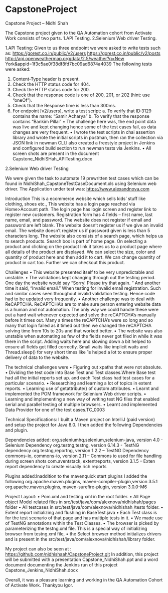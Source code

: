 # CapstoneProject
Capstone Project – Nidhi Shah

The Capstone project given to the QA Automation cohort from Activate Work consists of two parts.
1.API Testing.
2.Selenium Web driver Testing. 

1.API Testing: 
Given to us three endpoint we were asked to write tests such as: 
https://gorest.co.in/public/v2/users
https://gorest.co.in/public/v2/posts
http://api.openweathermap.org/data/2.5/weather?q=New York&appid=1f3c5ae0f38df8fd7bc09ad6874a4039
The following tests were asked:
1.	Content-Type header is present.
2.	Check the HTTP status code for 404.
3.	Check the HTTP status code for 200.
4.	Check that the response code is one of 200, 201, or 202 (hint: use “oneOf”).
5.	Check that the Response time is less than 300ms.
6.	For endpoint [v2/users], write a test script:
a.	To verify that ID:3129 contains the name: “Samir Acharya”
b.	To verify that the response contains “Bankim Pillai”
•	The challenge here was, the end point data was live and kept changing hence some of the test cases fail, as data changes are very frequent. 
•	I wrote the test scripts in chai assertion library and wrote the initial scripts in postman, 
then ran the collection via JSON link in newman CLI.I also created a freestyle project in Jenkins and
configured build section to run newman tests via Jenkins. 
•	All screen shots are present in the document Capstone_NidhiSHah_APITesting.docx

2.Selenium Web driver Testing

We were given the task to automate 19 prewritten test cases which can be found in NidhiShah_CapstoneTestCaseDocument.xls using Selenium web driver.
The Application under test was: https://www.alexandnova.com

Introduction
This is a ecommerce website which sells kids’ stuff like clothing, shoes etc.,
This website has a login page reached via Home>Account path. The login page has login screen and register link to register new customers. 
Registration form has 4 fields – first name, last name, email, and password. The website does not register if email and password are left blank.
The website doesn’t register us if we give an invalid email. The website doesn’t register us if password given is less than 5 characters long. 
The website also consists of a search page, which helps us to search products. Search box is part of home page. 
On selecting a product and clicking on the product link it takes us to a product page where all details of the product are displayed. 
We can select the size, color and quantity of product here and then add it to cart. We can change quantity of product in cart too. 
Further we can checkout this product.

Challenges
•	This website presented itself to be very unpredictable and unstable.
•	The validations kept changing through out the testing period. One day the website would say “Sorry! Please try that again. “ 
And another time it said, “Invalid email.” When testing for invalid email registration. 
Such and similar cases seen throughout invalid validation testing. Hence code had to be updated very frequently. 
•	Another challenge was to deal with ReCAPTCHA. ReCAPTCHA’s are to make sure person entering website data is a human and not automation.
 The only way we could handle these were put a hard wait whenever expected and solve the reCAPTCHA’s manually before it times out. 
 Many a times the reCAPTCHA’s were so long and so many that login failed as it timed out then we changed the reCAPTCHA solving time from 10s to 20s and that worked better. 
•	The website was also unstable when automating as few of the fields never got filed in while it was there in the script. 
Adding waits here and slowing down a bit helped to ensure all fields got filled correctly.
 Small waits like implicit waits and Thread.sleep() for very short times like 1s helped a lot to ensure proper delivery of data to the website.

The technical challenges were 
•	Figuring out xpaths that were not absolute. 
•	Dividing the test code into Base Test and Test classes.Where Base test had all the initial reports set up. and each Test class had test cases for a particular scenario.
•	Researching and learning a lot of topics in extent reports.
•	Learning use of getattribute() of custom attributes. 
•	Learnt and implemented the POM framework for Selenium Web driver scripts. 
•	Learning and implementing a new way of writing test NG files that enabled serial and parallel testing of multiple browsers.
•	Learnt and implemented Data Provider for one of the test cases.TC_0003

Technical Specifications:
I built a Maven project on IntelliJ (paid version) and setup the project for Java 8.0.
I then added the following Dependencies and plugin.

Dependencies added:
 org.seleniumhq.selenium,selenium-java, version 4.0  - Selenium Dependency
 org.testng,testng, version 6.14.3  - TestNG dependency 
 org.testng,reportng, version 1.2.2 – TestNG Dependency
 commons-io, commons-io, version 2.11 – Commons io used for file handling during screen shots 
com.aventstack, extentreports, version 3.1.5 – Exten report dependency to create visually rich reports

 Plugins added:Inaddition to the mavenquick start plugins I added the following
 org.apache.maven.plugins, maven-compiler-plugin,version 3.5.1
 org.apache.maven.plugins, maven-surefire-plugin, version 3.0.0-M6

Project Layout:
•	Pom.xml and testing.xml in the root folder.
•	All Page object Model related files in src/test/java/com/alexnova/nidhishah/pages folder
•	All testcases in src/test/java/com/alexnova/nidhishah /tests folder.
•	Extent report initializing and flushing in BaseTest.java
•	Each Test class is for the test scenario of that page and has multiple tests in it.
•	We made use of TestNG annotations within the Test Classes.
•	The browser is picked by parameterizing the testng.xml file. This is a special way of initializing browser from testng.xml file, 
•	the Select browser method initializes drivers and is present in the src/test/java/com/alexnova/nidhishah/library folder. 

My project can also be seen at : https://github.com/nidhishaah/CapstoneProject.git
In addition, this project will be submitted with a presentation Capstone_NidhiShah.ppt and a word document documenting the Jenkins run of this project Capstone_Jenkins_NidhiShah.docx

Overall, it was a pleasure learning and working in the QA Automation Cohort of Activate Work. Thankyou Igor. 



 


